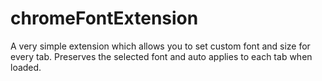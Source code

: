 # chromeFontExtension
A very simple extension which allows you to set custom font and size for every tab. Preserves the selected font and auto applies to each tab when loaded.  
